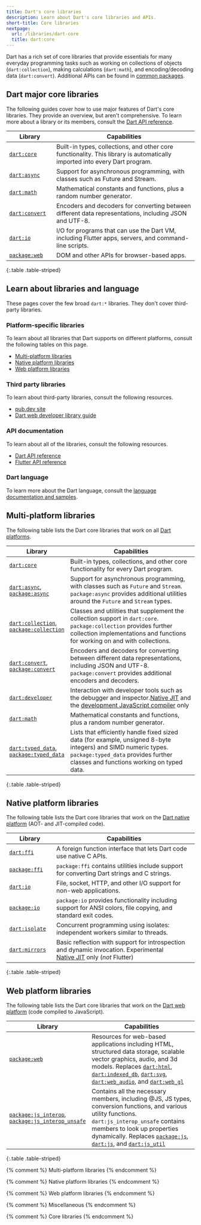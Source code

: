 ```yaml
---
title: Dart's core libraries
description: Learn about Dart's core libraries and APIs.
short-title: Core libraries
nextpage:
  url: /libraries/dart-core
  title: dart:core
---
```


<style>
  th:first-child {
    width: 25%;
  }
</style>

Dart has a rich set of core libraries that provide essentials for many everyday
programming tasks such as working on collections of objects (`dart:collection`),
making calculations (`dart:math`), and encoding/decoding data (`dart:convert`).
Additional APIs can be found in [common packages](/resources/useful-packages).

## Dart major core libraries

The following guides cover how to use major features of Dart's core libraries.
They provide an overview, but aren't comprehensive.
To learn more about a library or its members,
consult the [Dart API reference][Dart API].

| Library                             | Capabilities                  |
|-------------------------------------|-------------------------------|
| [`dart:core`][dart-core-docs]       | Built-in types, collections, and other core functionality. This library is automatically imported into every Dart program. |
| [`dart:async`][dart-async-docs]     | Support for asynchronous programming, with classes such as Future and Stream. |
| [`dart:math`][dart-math-docs]       | Mathematical constants and functions, plus a random number generator. |
| [`dart:convert`][dart-convert-docs] | Encoders and decoders for converting between different data representations,  including JSON and UTF-8. |
| [`dart:io`][dart-io-docs]           | I/O for programs that can use the Dart VM, including Flutter apps, servers, and command-line scripts. |
| [`package:web`][dart-web-docs]      | DOM and other APIs for browser-based apps. |

{:.table .table-striped}

## Learn about libraries and language

These pages cover the few broad `dart:*` libraries.
They don't cover third-party libraries.

### Platform-specific libraries

To learn about all libraries that Dart supports on different platforms,
consult the following tables on this page.

* [Multi-platform libraries](#multi-platform-libraries)
* [Native platform libraries](#native-platform-libraries)
* [Web platform libraries](#web-platform-libraries)

### Third party libraries

To learn about third-party libraries, consult the following resources.

* [pub.dev site]({{site.pub}})
* [Dart web developer library guide][webdev libraries]

### API documentation

To learn about all of the libraries, consult the following resources.

* [Dart API reference][Dart API]
* [Flutter API reference][api-flutter]

### Dart language

To learn more about the Dart language,
consult the [language documentation and samples](/language).

[Dart API]: {{site.dart-api}}/{{site.sdkInfo.channel}}
[webdev libraries]: /web/libraries
[api-flutter]: {{site.flutter-api}}

## Multi-platform libraries

The following table lists the Dart core libraries that work on all
[Dart platforms](/overview#platform).

| Library                  | Capabilities                     |
|--------------------------|----------------------------------|
| [`dart:core`][dart-core] | Built-in types, collections, and other core functionality for every Dart program. |
| [`dart:async`][dart-async],<br>[`package:async`][pkg-async] | Support for asynchronous programming, with classes such as `Future` and `Stream`. `package:async` provides additional utilities around the `Future` and `Stream` types. |
| [`dart:collection`][dart-collection],<br>[`package:collection`][pkg-collection] | Classes and utilities that supplement the collection support in `dart:core`. `package:collection` provides further collection implementations and functions for working on and with collections. |
| [`dart:convert`][dart-convert],<br>[`package:convert`][pkg-convert] | Encoders and decoders for converting between different data representations, including JSON and UTF-8. `package:convert` provides additional encoders and decoders. |
| [`dart:developer`][dart-developer] | Interaction with developer tools such as the debugger and inspector.[Native JIT][jit] and the [development JavaScript compiler][] only |
| [`dart:math`][dart-math] | Mathematical constants and functions, plus a random number generator. |
| [`dart:typed_data`][dart-typed_data],<br>[`package:typed_data`][pkg-typed_data] | Lists that efficiently handle fixed sized data (for example, unsigned 8-byte integers) and SIMD numeric types. `package:typed_data` provides further classes and functions working on typed data. |

{:.table .table-striped}

## Native platform libraries

The following table lists the Dart core libraries that work on the
[Dart native platform][dart-np] (AOT- and JIT-compiled code).

| Library                        | Capabilities                  |
|--------------------------------|-------------------------------|
| [`dart:ffi`][dart-ffi]         | A foreign function interface that lets Dart code use native C APIs. |
| [`package:ffi`][pkg-ffi]       | `package:ffi` contains utilities include support for converting Dart strings and C strings. |
| [`dart:io`][dart-io]           | File, socket, HTTP, and other I/O support for non-web applications. |
| [`package:io`][pkg-io]         | `package:io` provides functionality including support for ANSI colors, file copying, and standard exit codes. |
| [`dart:isolate`][dart-isolate] | Concurrent programming using isolates: independent workers similar to threads. |
| [`dart:mirrors`][dart-mirrors] | Basic reflection with support for introspection and dynamic invocation. Experimental<br>[Native JIT][jit] only (_not_&nbsp;Flutter) |

{:.table .table-striped}

## Web platform libraries

The following table lists the Dart core libraries that work on the
[Dart web platform](/overview#web-platform) (code compiled to JavaScript).

| Library                                | Capabilities                  |
|----------------------------------------|-------------------------------|
| [`package:web`][pkg-web]               | Resources for web-based applications including HTML, structured data storage, scalable vector graphics, audio, and 3d models. Replaces [`dart:html`][dart-html],  [`dart:indexed_db`][dart-indexed_db], [`dart:svg`][dart-svg], [`dart:web_audio`][dart-web_audio], and [`dart:web_gl`][dart-web_gl] |
| [`package:js_interop`][pkg-js-interop], [`package:js_interop_unsafe`][pkg-js-interop-us] | Contains all the necessary members, including @JS, JS types, conversion functions, and various utility functions. `dart:js_interop_unsafe` contains members to look up properties dynamically. Replaces [`package:js`][pkg-js], [`dart:js`][dart-js], and [`dart:js_util`][dart-js_util] |

{:.table .table-striped}

{% comment %}
Multi-platform libraries
{% endcomment %}

[dart-core]: {{site.dart-api}}/{{site.sdkInfo.channel}}/dart-core/dart-core-library.html
[dart-async]: {{site.dart-api}}/{{site.sdkInfo.channel}}/dart-async/dart-async-library.html
[pkg-async]: {{site.pub-pkg}}/async
[dart-collection]: {{site.dart-api}}/{{site.sdkInfo.channel}}/dart-collection/dart-collection-library.html
[pkg-collection]: {{site.pub-pkg}}/collection
[dart-convert]: {{site.dart-api}}/{{site.sdkInfo.channel}}/dart-convert/dart-convert-library.html
[pkg-convert]: {{site.pub-pkg}}/convert
[dart-developer]: {{site.dart-api}}/{{site.sdkInfo.channel}}/dart-developer/dart-developer-library.html
[dart-math]: {{site.dart-api}}/{{site.sdkInfo.channel}}/dart-math/dart-math-library.html
[dart-typed_data]: {{site.dart-api}}/{{site.sdkInfo.channel}}/dart-typed_data/dart-typed_data-library.html
[pkg-typed_data]: {{site.pub-pkg}}/typed_data

{% comment %}
Native platform libraries
{% endcomment %}

[dart-ffi]: {{site.dart-api}}/{{site.sdkInfo.channel}}/dart-ffi/dart-ffi-library.html
[pkg-ffi]: {{site.pub-pkg}}/ffi
[dart-io]: {{site.dart-api}}/{{site.sdkInfo.channel}}/dart-io/dart-io-library.html
[pkg-io]: {{site.pub-pkg}}/io
[dart-isolate]: {{site.dart-api}}/{{site.sdkInfo.channel}}/dart-isolate/dart-isolate-library.html
[dart-mirrors]: {{site.dart-api}}/{{site.sdkInfo.channel}}/dart-mirrors/dart-mirrors-library.html

{% comment %}
Web platform libraries
{% endcomment %}

[pkg-web]: {{site.pub-pkg}}/web
[dart-html]: {{site.dart-api}}/{{site.sdkInfo.channel}}/dart-html/dart-html-library.html
[dart-indexed_db]: {{site.dart-api}}/{{site.sdkInfo.channel}}/dart-indexed_db/dart-indexed_db-library.html
[dart-js]: {{site.dart-api}}/{{site.sdkInfo.channel}}/dart-js/dart-js-library.html
[pkg-js]: {{site.pub-pkg}}/js
[dart-js_util]: {{site.dart-api}}/{{site.sdkInfo.channel}}/dart-js_util/dart-js_util-library.html
[dart-svg]: {{site.dart-api}}/{{site.sdkInfo.channel}}/dart-svg/dart-svg-library.html
[dart-web_audio]: {{site.dart-api}}/{{site.sdkInfo.channel}}/dart-web_audio/dart-web_audio-library.html
[dart-web_gl]: {{site.dart-api}}/{{site.sdkInfo.channel}}/dart-web_gl/dart-web_gl-library.html
[pkg-js-interop]: {{site.dart-api}}/{{site.sdkInfo.channel}}/dart-js_interop/dart-js_interop-library.html
[pkg-js-interop-us]: {{site.dart-api}}/{{site.sdkInfo.channel}}/dart-js_interop_unsafe/dart-js_interop_unsafe-library.html

{% comment %}
Miscellaneous
{% endcomment %}

[dart-np]: /overview#native-platform
[development JavaScript compiler]: /tools/webdev#serve
[jit]: /overview#native-platform

{% comment %}
Core libraries
{% endcomment %}

[dart-core-docs]: /libraries/dart-core
[dart-async-docs]: /libraries/dart-async
[dart-math-docs]: /libraries/dart-math
[dart-convert-docs]: /libraries/dart-convert
[dart-io-docs]: /libraries/dart-io
[dart-web-docs]: /interop/js-interop/package-web
